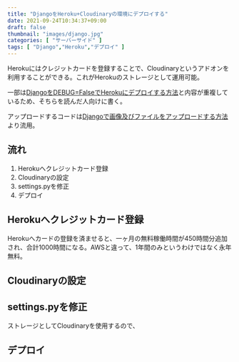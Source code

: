 ```yaml
---
title: "DjangoをHeroku+Cloudinaryの環境にデプロイする"
date: 2021-09-24T10:34:37+09:00
draft: false
thumbnail: "images/django.jpg"
categories: [ "サーバーサイド" ]
tags: [ "Django","Heroku","デプロイ" ]
---
```


Herokuにはクレジットカードを登録することで、Cloudinaryというアドオンを利用することができる。これがHerokuのストレージとして運用可能。

一部は[DjangoをDEBUG=FalseでHerokuにデプロイする方法](/post/django-deploy-heroku/)と内容が重複しているため、そちらを読んだ人向けに書く。

アップロードするコードは[Djangoで画像及びファイルをアップロードする方法](/post/django-fileupload/)より流用。

## 流れ

1. Herokuへクレジットカード登録
1. Cloudinaryの設定
1. settings.pyを修正
1. デプロイ


## Herokuへクレジットカード登録

Herokuへカードの登録を済ませると、一ヶ月の無料稼働時間が450時間分追加され、合計1000時間になる。AWSと違って、1年間のみというわけではなく永年無料。






## Cloudinaryの設定

## settings.pyを修正

ストレージとしてCloudinaryを使用するので、







## デプロイ





